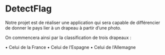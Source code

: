 # DetectFlag

Notre projet est de réaliser une application qui sera capable de différencier de donner le pays lier à un drapeau à partir d’une photo.

On commencera ainsi par la classification de trois drapeaux :

•	Celui de la France 
•	Celui de l’Espagne
•	Celui de l’Allemagne 
